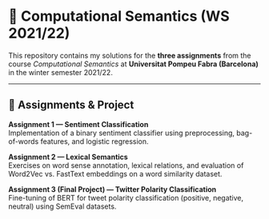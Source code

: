 # 📘 Computational Semantics (WS 2021/22)  

This repository contains my solutions for the **three assignments** from the course *Computational Semantics* at **Universitat Pompeu Fabra (Barcelona)** in the winter semester 2021/22.  

---

## 📂 Assignments & Project  

**Assignment 1 — Sentiment Classification**  
Implementation of a binary sentiment classifier using preprocessing, bag-of-words features, and logistic regression.  

**Assignment 2 — Lexical Semantics**  
Exercises on word sense annotation, lexical relations, and evaluation of Word2Vec vs. FastText embeddings on a word similarity dataset.  

**Assignment 3 (Final Project) — Twitter Polarity Classification**  
Fine-tuning of BERT for tweet polarity classification (positive, negative, neutral) using SemEval datasets.  
